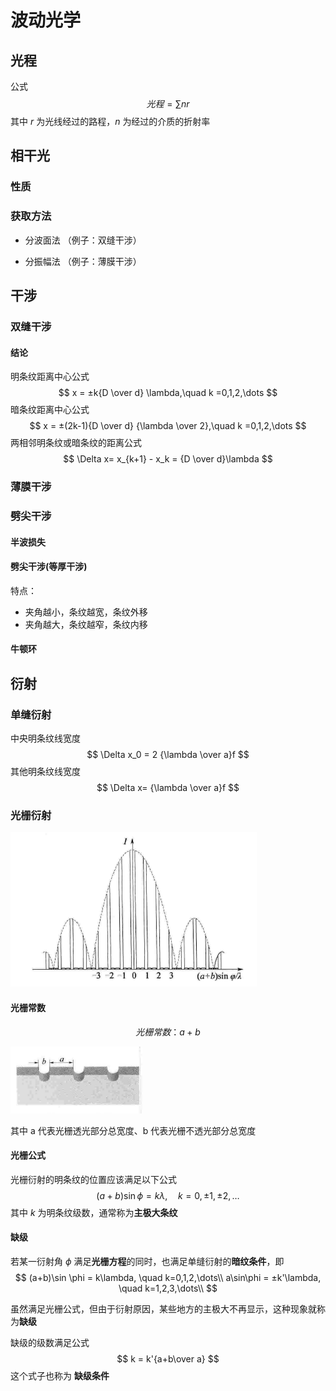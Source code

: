 # 波动光学



## 光程

公式
$$
光程 = \sum nr
$$
其中 $r$ 为光线经过的路程，$n$ 为经过的介质的折射率



## 相干光

### 性质

### 获取方法

- 分波面法 （例子：双缝干涉）

- 分振幅法 （例子：薄膜干涉）



## 干涉

### 双缝干涉

#### 结论

明条纹距离中心公式
$$
x = ±k{D \over d} \lambda,\quad k =0,1,2,\dots
$$
暗条纹距离中心公式
$$
x = ±(2k-1){D \over d} {\lambda \over 2},\quad k =0,1,2,\dots
$$
两相邻明条纹或暗条纹的距离公式
$$
\Delta x= x_{k+1} - x_k = {D \over d}\lambda
$$




### 薄膜干涉



### 劈尖干涉

#### 半波损失

#### 劈尖干涉(等厚干涉)

特点：

- 夹角越小，条纹越宽，条纹外移
- 夹角越大，条纹越窄，条纹内移





#### 牛顿环



## 衍射

### 单缝衍射

中央明条纹线宽度
$$
\Delta x_0 = 2 {\lambda \over a}f
$$
其他明条纹线宽度
$$
\Delta x= {\lambda \over a}f
$$

### 光栅衍射

![image-20200903093015251](../assets/images/image-20200903093015251.png)

#### 光栅常数

$$
光栅常数：a+b
$$

![image-20200903092325696](../assets/images/image-20200903092325696.png)

其中 a 代表光栅透光部分总宽度、b 代表光栅不透光部分总宽度



#### 光栅公式

光栅衍射的明条纹的位置应该满足以下公式
$$
(a+b)\sin \phi = k\lambda, \quad k=0,±1,±2,\dots
$$
其中 $k$ 为明条纹级数，通常称为**主极大条纹**



#### 缺级

若某一衍射角 $\phi$ 满足**光栅方程**的同时，也满足单缝衍射的**暗纹条件**，即
$$
(a+b)\sin \phi = k\lambda, \quad k=0,1,2,\dots\\
a\sin\phi = ±k'\lambda, \quad k=1,2,3,\dots\\
$$


虽然满足光栅公式，但由于衍射原因，某些地方的主极大不再显示，这种现象就称为**缺级**

缺级的级数满足公式
$$
k = k'{a+b\over a}
$$
这个式子也称为 **缺级条件**





